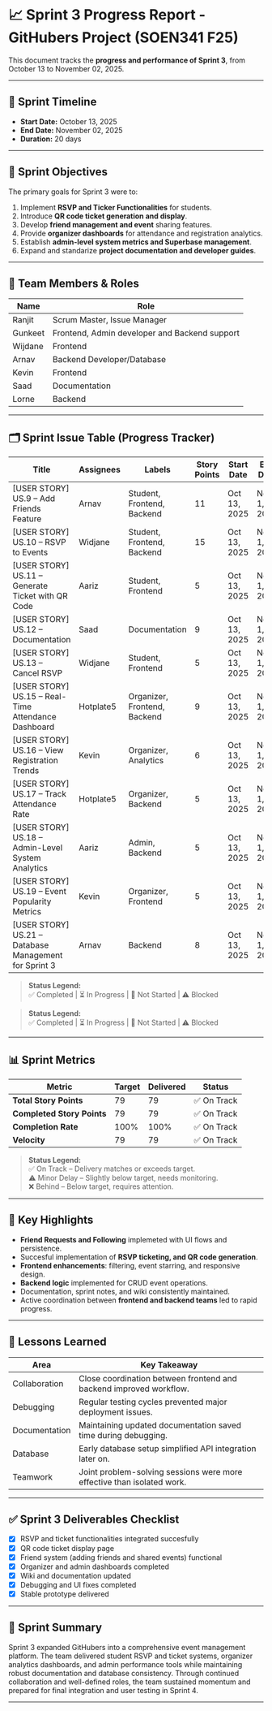 # 📈 Sprint 3 Progress Report - GitHubers Project (SOEN341 F25)

This document tracks the **progress and performance of Sprint 3**, from October 13 to November 02, 2025.  

---

## 📅 Sprint Timeline
- **Start Date:** October 13, 2025  
- **End Date:** November 02, 2025  
- **Duration:** 20 days  

---

## 🎯 Sprint Objectives
The primary goals for Sprint 3 were to:
1. Implement **RSVP and Ticker Functionalities** for students.
2. Introduce **QR code ticket generation and display**.
3. Develop **friend management and event** sharing features.
4. Provide **organizer dashboards** for attendance and registration analytics.  
5. Establish **admin-level system metrics and Superbase management**.
6. Expand and standarize **project documentation and developer guides**.

---

## 👥 Team Members & Roles
| Name    | Role |
|---------|------|
| Ranjit  | Scrum Master, Issue Manager |
| Gunkeet | Frontend, Admin developer and Backend support |
| Wijdane | Frontend |
| Arnav   | Backend Developer/Database |
| Kevin   | Frontend |
| Saad    | Documentation |
| Lorne   | Backend |

---

## 🗂 Sprint Issue Table (Progress Tracker)

| Title | Assignees | Labels | Story Points | Start Date | End Date | Status | Issue Link |
|-------|------------|--------|---------------|-------------|-----------|----------|-------------|
| [USER STORY] US.9 – Add Friends Feature | Arnav | Student, Frontend, Backend | 11 | Oct 13, 2025 | Nov 1, 2025 | ✅ Completed | [#63](https://github.com/keetsm1/githubers-SOEN341_Project_F25/issues/63) |
| [USER STORY] US.10 – RSVP to Events | Widjane | Student, Frontend, Backend | 15 | Oct 13, 2025 | Nov 1, 2025 | ✅ Completed | [#97](https://github.com/keetsm1/githubers-SOEN341_Project_F25/issues/97) |
| [USER STORY] US.11 – Generate Ticket with QR Code | Aariz | Student, Frontend | 5 | Oct 13, 2025 | Nov 1, 2025 | ✅ Completed | [#101](https://github.com/keetsm1/githubers-SOEN341_Project_F25/issues/101) |
| [USER STORY] US.12 – Documentation | Saad | Documentation | 9 | Oct 13, 2025 | Nov 1, 2025 | ✅ Completed | [#145](https://github.com/keetsm1/githubers-SOEN341_Project_F25/issues/145) |
| [USER STORY] US.13 – Cancel RSVP | Widjane | Student, Frontend | 5 | Oct 13, 2025 | Nov 1, 2025 | ✅ Completed | [#107](https://github.com/keetsm1/githubers-SOEN341_Project_F25/issues/107) |
| [USER STORY] US.15 – Real-Time Attendance Dashboard | Hotplate5 | Organizer, Frontend, Backend | 9 | Oct 13, 2025 | Nov 1, 2025 | ✅ Completed | [#114](https://github.com/keetsm1/githubers-SOEN341_Project_F25/issues/114) |
| [USER STORY] US.16 – View Registration Trends | Kevin | Organizer, Analytics | 6 | Oct 13, 2025 | Nov 1, 2025 | ✅ Completed | [#118](https://github.com/keetsm1/githubers-SOEN341_Project_F25/issues/118) |
| [USER STORY] US.17 – Track Attendance Rate | Hotplate5 | Organizer, Backend | 5 | Oct 13, 2025 | Nov 1, 2025 | ✅ Completed | [#121](https://github.com/keetsm1/githubers-SOEN341_Project_F25/issues/121) |
| [USER STORY] US.18 – Admin-Level System Analytics | Aariz | Admin, Backend | 5 | Oct 13, 2025 | Nov 1, 2025 | ✅ Completed | [#124](https://github.com/keetsm1/githubers-SOEN341_Project_F25/issues/124) |
| [USER STORY] US.19 – Event Popularity Metrics | Kevin | Organizer, Frontend | 5 | Oct 13, 2025 | Nov 1, 2025 | ✅ Completed | [#127](https://github.com/keetsm1/githubers-SOEN341_Project_F25/issues/127) |
| [USER STORY] US.21 – Database Management for Sprint 3 | Arnav | Backend | 8 | Oct 13, 2025 | Nov 1, 2025 | ⏳ In Progress | [#155](https://github.com/keetsm1/githubers-SOEN341_Project_F25/issues/155) |

> **Status Legend:**  
> ✅ Completed | ⏳ In Progress | 🔲 Not Started | ⚠ Blocked


> **Status Legend:**  
> ✅ Completed | ⏳ In Progress | 🔲 Not Started | ⚠ Blocked

---

## 📊 Sprint Metrics

| Metric | Target | Delivered | Status |
|--------|--------|------------|--------|
| **Total Story Points** | 79 | 79 | ✅ On Track |
| **Completed Story Points** | 79 | 79 | ✅ On Track |
| **Completion Rate** | 100% | 100% | ✅ On Track |
| **Velocity** | 79 | 79 | ✅ On Track |

> **Status Legend:**  
✅ On Track – Delivery matches or exceeds target.  
⚠ Minor Delay – Slightly below target, needs monitoring.  
❌ Behind – Below target, requires attention.

---

## 📝 Key Highlights
- **Friend Requests and Following** implemeted with UI flows and persistence.  
- Succesful implementation of **RSVP ticketing, and QR code generation**.  
- **Frontend enhancements**: filtering, event starring, and responsive design.  
- **Backend logic** implemented for CRUD event operations.  
- Documentation, sprint notes, and wiki consistently maintained.  
- Active coordination between **frontend and backend teams** led to rapid progress.  

---

## 📖 Lessons Learned

| Area | Key Takeaway |
|------|---------------|
| Collaboration | Close coordination between frontend and backend improved workflow. |
| Debugging | Regular testing cycles prevented major deployment issues. |
| Documentation | Maintaining updated documentation saved time during debugging. |
| Database | Early database setup simplified API integration later on. |
| Teamwork | Joint problem-solving sessions were more effective than isolated work. |

---

## ✅ Sprint 3 Deliverables Checklist
- [x] RSVP and ticket functionalities integrated succesfully  
- [x] QR code ticket display page 
- [x] Friend system (adding friends and shared events) functional
- [x] Organizer and admin dashboards completed
- [x] Wiki and documentation updated  
- [x] Debugging and UI fixes completed  
- [x] Stable prototype delivered  

---

## 🏁 Sprint Summary
Sprint 3 expanded GitHubers into a comprehensive event management platform.
The team delivered student RSVP and ticket systems, organizer analytics dashboards, and admin performance tools while maintaining robust documentation and database consistency.
Through continued collaboration and well-defined roles, the team sustained momentum and prepared for final integration and user testing in Sprint 4.

---







